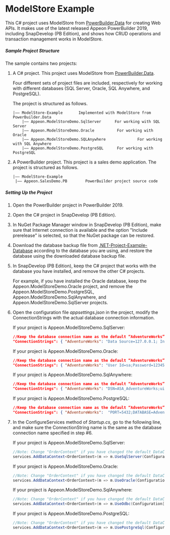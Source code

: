 # <b>ModelStore Example</b>

This C# project uses ModelStore from [PowerBuilder.Data](https://www.nuget.org/packages/PowerBuilder.Data/) for creating Web APIs.  It makes use of the latest released Appeon PowerBuilder 2019, including SnapDevelop (PB Edition), and shows how CRUD operations and transaction management works in ModelStore.

##### Sample Project Structure

The sample contains two projects: 

1. A C# project. This project uses ModelStore from [PowerBuilder.Data](https://www.nuget.org/packages/PowerBuilder.Data/). 

   Four different sets of project files are included, respectively for working with different databases (SQL Server, Oracle, SQL Anywhere, and PostgreSQL).

   The project is structured as follows.

   ```
   |—— ModelStore-Example		Implemented with ModelStore from PowerBuilder.Data
       |—— Appeon.ModelStoreDemo.SqlServer      For working with SQL Server
       |—— Appeon.ModelStoreDemo.Oracle          For working with Oracle
       |—— Appeon.ModelStoreDemo.SQLAnywhere              For working with SQL Anywhere
       |—— Appeon.ModelStoreDemo.PostgreSQL      For working with PostgreSQL
   ```

2. A PowerBuilder project. This project is a sales demo application. The project is structured as follows.

   ```
   |—— ModelStore-Example			
   	|—— Appeon.SalesDemo.PB        PowerBuilder project source code
   ```

##### Setting Up the Project

1. Open the PowerBuilder project in PowerBuilder 2019.

2. Open the C# project in SnapDevelop (PB Edition). 

3. In NuGet Package Manager window in SnapDevelop (PB Edition), make sure that Internet connection is available and the option "Include prerelease" is selected, so that the NuGet package can be restored.

4. Download the database backup file from [.NET-Project-Example-Database](https://github.com/Appeon/.NET-Project-Example-Database) according to the database you are using, and restore the database using the downloaded database backup file.

5. In SnapDevelop (PB Edition), keep the C# project that works with the database you have installed, and remove the other C# projects. 

   For example, if you have installed the Oracle database, keep the Appeon.ModelStoreDemo.Oracle project, and remove the Appeon.ModelStoreDemo.PostgreSQL, Appeon.ModelStoreDemo.SqlAnywhere, and Appeon.ModelStoreDemo.SqlServer projects.

6. Open the configuration file *appsettings.json* in the project, modify the ConnectionStrings with the actual database connection information. 

   If your project is Appeon.ModelStoreDemo.SqlServer:

   ```json
   //Keep the database connection name as the default “AdventureWorks” or change it to a name you prefer to use, and change the Data Source, User ID, Password and Initial Catalog according to the actual settings
   "ConnectionStrings": { "AdventureWorks": "Data Source=127.0.0.1; Initial Catalog=AdventureWorks; Integrated Security=False; User ID=sa; Password=123456; Connect Timeout=15; Encrypt=False; TrustServerCertificate=True; ApplicationIntent=ReadWrite;MultiSubnetFailover= False; Pooling=true; Max Pool Size=2;"  } 
   ```

   If your project is Appeon.ModelStoreDemo.Oracle:

   ```json
   //Keep the database connection name as the default “AdventureWorks” or change it to a name you prefer to use, and change the HOST, User ID, Password to the actual settings
   "ConnectionStrings": { "AdventureWorks": "User Id=sa;Password=123456; Data Source=(DESCRIPTIOn=(ADDRESS=(PROTOCOL=Tcp)(HOST=127.0.0.1)(PORT=1521))(CONNECT_DATA=(SERVICE_NAME=ADVENTUREWORKS)));"  }   
   ```

   If your project is Appeon.ModelStoreDemo.SqlAnywhere:

   ```json
   //Keep the database connection name as the default “AdventureWorks” or change it to a name you prefer to use, and change the uid, pwd to the actual settings
   "ConnectionStrings": { "AdventureWorks": "DSN=ASA_AdventureWorks;uid=sa;pwd=123456"  } 
   ```

   If your project is Appeon.ModelStoreDemo.PostgreSQL:

   ```json
   //Keep the database connection name as the default “AdventureWorks” or change it to a name you prefer to use, and change the HOST, User ID, Password to the actual settings 
   "ConnectionStrings": { "AdventureWorks":  "PORT=5432;DATABASE=AdventureWorks;HOST=127.0.0.1;PASSWORD=sa;USER ID=123456"  } 
   ```

7. In the ConfigureServices method of *Startup.cs*, go to the following line, and make sure the ConnectionString name is the same as the database connection name specified in step #6.

   If your project is Appeon.ModelStoreDemo.SqlServer:

   ```C#
   //Note: Change "OrderContext" if you have changed the default DataContext file name; change the "AdventureWorks" if you have changed the database connection name in appsettings.json
   services.AddDataContext<OrderContext>(m => m.UseSqlServer(Configuration["ConnectionStrings:AdventureWorks"])); 
   ```

   If your project is Appeon.ModelStoreDemo.Oracle:

   ```C#
   //Note: Change "OrderContext" if you have changed the default DataContext file name; change the "AdventureWorks" if you have changed the database connection name in appsettings.json
   services.AddDataContext<OrderContext>(m => m.UseOracle(Configuration["ConnectionStrings:AdventureWorks"]));  
   ```

   If your project is Appeon.ModelStoreDemo.SqlAnywhere:

   ```C#
   //Note: Change "OrderContext" if you have changed the default DataContext file name; change the "AdventureWorks" if you have changed the database connection name in appsettings.json
   services.AddDataContext<OrderContext>(m => m.UseOdbc(Configuration["ConnectionStrings:AdventureWorks"])); 
   ```

   If your project is Appeon.ModelStoreDemo.PostgreSQL:

   ```C#
   //Note: Change "OrderContext" if you have changed the default DataContext file name; change the "AdventureWorks" if you have changed the database connection name in appsettings.json
   services.AddDataContext<OrderContext>(m => m.UsePostgreSql(Configuration["ConnectionStrings:AdventureWorks"])); 
   ```

